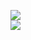 [![](https://img.shields.io/badge/Made%20With-Github%20Spray-lightgrey.svg?style=for-the-badge&logo=github)](https://github.com/Annihil/github-spray#5261)  
[![](https://i.imgur.com/2DrTn0Z.gif)](https://github.com/Annihil/github-spray)